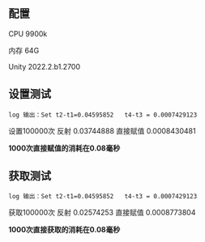 ## 配置

CPU 9900k

内存 64G

Unity 2022.2.b1.2700

## 设置测试

`log 输出：Set t2-t1=0.04595852   t4-t3 = 0.0007429123`

设置100000次
反射
0.03744888
直接赋值
0.0008430481

**1000次直接赋值的消耗在0.08毫秒**

## 获取测试

`log 输出：Set t2-t1=0.04595852   t4-t3 = 0.0007429123`

获取100000次
反射
0.02574253
直接赋值
 0.0008773804

**1000次直接获取的消耗在0.08毫秒**